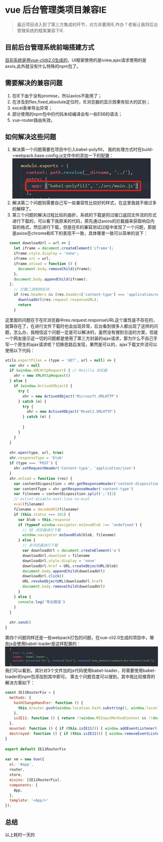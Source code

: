 # vue 后台管理类项目兼容IE

> 最近项目进入到了第三方集成的环节，对方非要用IE,咋办？老板让我将后台管理系统的框架兼容下IE.

## 目前后台管理系统前端搭建方式

目前系统是用vue-cli@2.0生成的，UI框架使用的是iview,ajax请求使用的是axois,此外就没有什么特殊的npm包了。

## 需要解决的兼容问题

1. 在IE下由于没有promise，所以axios不能用了；
2. 在涉及到flex,fixed,absolute定位时，IE浏览器的显示效果有较大的区别；
3. excel表单导出异常；
4. 部分使用的npm包中的代码未经编译会有一些ES6的语法；
5. vue-router路由失效。

## 如何解决这些问题

1. 解决第一个问题需要在项目中引入babel-polyfill， 我的处理方式时在build->webpack.base.config.js文件中的添加一下的配置：
![](/img/VUE/微信截图_20190117170159.png)
2. 解决第二个问题则需要自己写一些兼容性比较好的样式，在这里我就不做过多的解释了。
3. 第三个问题的解决过程比较的曲折，系统的下载是同过接口返回文件流的形式进行下载的，可以看下我原来的代码，原先通过axios的拦截器来获取响应内容的格式，然后进行下载，但是在IE的兼容测试过程中发现了一个问题，那就是axios在chrome和IE下的表现不一致，具体哪里一致可以简单的说下：
````javascript
  const downloadUrl = url => {
    let iframe = document.createElement('iframe');
    iframe.style.display = 'none';
    iframe.src = url;
    iframe.onload = function () {
      document.body.removeChild(iframe);
    };
    document.body.appendChild(iframe);
  };
    // 拦截二进制响应流
    if (res.headers && (res.headers['content-type'] === 'application/vnd.ms-excel;charset=UTF-8' || res.headers['content-type'] === 'application/vnd.openxmlformats-officedocument.spreadsheetml.sheet' || res.headers['content-type'] === 'application/octet-stream;charset=UTF-8')) {
      downloadUrl(res.request.responseURL);
      return
    }
````
这里面的问题在于在IE浏览器中res.request.responseURL这个属性是不存在的，就算存在了，在进行文件下载时也会出现异常，后台看到很多人都出现了这样的问题，怎么办，我相信这个问题一定是可以解决的，虽然没有搜到合适的方案，但是一个网友提示这一切的问题都是使用了第三方封装的ajax请求，那为什么不自己手写一个原生的ajax请求呢？切换思路后发现，果然是可以的，ajax下载文件流可以使用以下代码：
````javascript
utils.exportFiles = (type = 'GET', url = null) => {
  var xhr = null
  if (window.XMLHttpRequest) { // Mozilla 浏览器
    xhr = new XMLHttpRequest()
  } else {
    if (window.ActiveXObject) {
      try {
        xhr = new ActiveXObject('Microsoft.XMLHTTP')
      } catch (e) {
        try {
          xhr = new ActiveXObject('Msxml2.XMLHTTP')
        } catch (e) {

        }
      }
    }
  }

  xhr.open(type, url, true)
  xhr.responseType = 'blob'
  if (type === 'POST') {
    xhr.setRequestHeader('Content-type', 'application/json')
  }
  xhr.onload = function (res) {
    var contentDisposition = xhr.getResponseHeader('content-disposition')
    var contentType = xhr.getResponseHeader('content-type')
    var filename = contentDisposition.split(';')[2]
    // eslint-disable-next-line no-eval
    eval(filename)
    filename = decodeURI(filename)
    if (this.status === 201) {
      var blob = this.response
      if (typeof window.navigator.msSaveBlob !== 'undefined') {
        // IE 浏览器进行下载
        window.navigator.msSaveBlob(blob, filename)
      } else {
        // 非浏览器进行下载
        var downloadUrl = document.createElement('a')
        downloadUrl.download = filename
        downloadUrl.style.display = 'none'
        downloadUrl.href = URL.createObjectURL(blob)
        document.body.appendChild(downloadUrl)
        downloadUrl.click()
        URL.revokeObjectURL(downloadUrl.href)
        document.body.removeChild(downloadUrl)
      }
    } else {
      console.log('导出错误')
    }
  }

  xhr.send()
}
````
第四个问题同样还是一些webpack打包的问题，在vue-cli2.0生成的项目中，哪些js会使用babel-loader是这样配置的：
![](/img/VUE/微信截图_20190117170160.png)
我们可以看到，其针对3个文件加的js代码使用babel-loader，将需要使用babel-loader的npm包添加到其中即可。
第五个问题百度可以搜到，其中我比较推荐的解决方案如下：
````javascript
const IE11RouterFix = {
  methods: {
    hashChangeHandler: function () {
      this.$router.push(window.location.hash.substring(1, window.location.hash.length)); 
    },
    isIE11: function () { return !!window.MSInputMethodContext && !!document.documentMode; }
  },
  mounted: function () { if (this.isIE11()) { window.addEventListener('hashchange', this.hashChangeHandler); } },
  destroyed: function () { if (this.isIE11()) { window.removeEventListener('hashchange', this.hashChangeHandler); } }
}

export default IE11RouterFix

var vm = new Vue({
  el: '#app',
  router,
  store,
  mixins: [IE11RouterFix],
  components: {
    App,
  },
  template: '<App/>'
});
````
## 总结

以上耗时一天的






